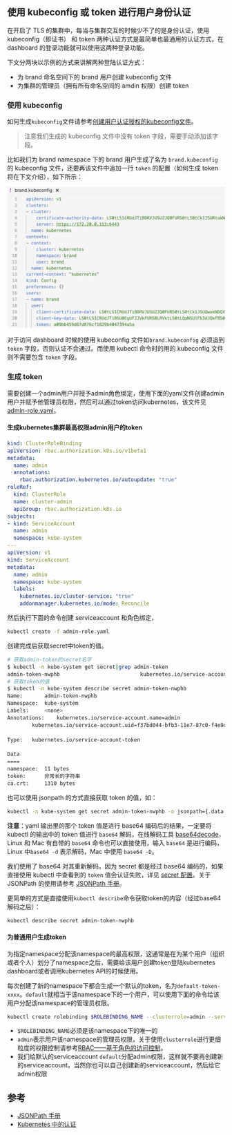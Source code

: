 ## 使用 kubeconfig 或 token 进行用户身份认证

在开启了 TLS 的集群中，每当与集群交互的时候少不了的是身份认证，使用 kubeconfig（即证书） 和 token 两种认证方式是最简单也最通用的认证方式，在 dashboard 的登录功能就可以使用这两种登录功能。

下文分两块以示例的方式来讲解两种登陆认证方式：

- 为 brand 命名空间下的 brand 用户创建 kubeconfig 文件
- 为集群的管理员（拥有所有命名空间的 amdin 权限）创建 token

### 使用 kubeconfig

如何生成`kubeconfig`文件请参考[创建用户认证授权的kubeconfig文件](../guide/kubectl-user-authentication-authorization.md)。

> 注意我们生成的 kubeconfig 文件中没有 token 字段，需要手动添加该字段。

比如我们为 brand namespace 下的 brand 用户生成了名为 `brand.kubeconfig` 的 kubeconfig 文件，还要再该文件中追加一行 `token` 的配置（如何生成 token 将在下文介绍），如下所示：

![kubeconfig文件](../images/brand-kubeconfig-yaml.jpg)

对于访问 dashboard 时候的使用 kubeconfig 文件如`brand.kubeconfig` 必须追到 `token` 字段，否则认证不会通过。而使用 kubectl 命令时的用的 kubeconfig 文件则不需要包含 `token` 字段。

### 生成 token

需要创建一个admin用户并授予admin角色绑定，使用下面的yaml文件创建admin用户并赋予他管理员权限，然后可以通过token访问kubernetes，该文件见[admin-role.yaml](https://github.com/rootsongjc/kubernetes-handbook/tree/master/manifests/dashboard-1.7.1/admin-role.yaml)。

#### 生成kubernetes集群最高权限admin用户的token

```yaml
kind: ClusterRoleBinding
apiVersion: rbac.authorization.k8s.io/v1beta1
metadata:
  name: admin
  annotations:
    rbac.authorization.kubernetes.io/autoupdate: "true"
roleRef:
  kind: ClusterRole
  name: cluster-admin
  apiGroup: rbac.authorization.k8s.io
subjects:
- kind: ServiceAccount
  name: admin
  namespace: kube-system
---
apiVersion: v1
kind: ServiceAccount
metadata:
  name: admin
  namespace: kube-system
  labels:
    kubernetes.io/cluster-service: "true"
    addonmanager.kubernetes.io/mode: Reconcile
```

然后执行下面的命令创建 serviceaccount 和角色绑定，

```bash
kubectl create -f admin-role.yaml
```

创建完成后获取secret中token的值。

```bash
# 获取admin-token的secret名字
$ kubectl -n kube-system get secret|grep admin-token
admin-token-nwphb                          kubernetes.io/service-account-token   3         6m
# 获取token的值
$ kubectl -n kube-system describe secret admin-token-nwphb
Name:		admin-token-nwphb
Namespace:	kube-system
Labels:		<none>
Annotations:	kubernetes.io/service-account.name=admin
		kubernetes.io/service-account.uid=f37bd044-bfb3-11e7-87c0-f4e9d49f8ed0

Type:	kubernetes.io/service-account-token

Data
====
namespace:	11 bytes
token:		非常长的字符串
ca.crt:		1310 bytes
```

也可以使用 jsonpath 的方式直接获取 token 的值，如：

```bash
kubectl -n kube-system get secret admin-token-nwphb -o jsonpath={.data.token}|base64 -d
```

**注意**：yaml 输出里的那个 token 值是进行 base64 编码后的结果，一定要将 kubectl 的输出中的 token 值进行 `base64` 解码，在线解码工具 [base64decode](https://www.base64decode.org/)，Linux 和 Mac 有自带的 `base64` 命令也可以直接使用，输入  `base64` 是进行编码，Linux 中`base64 -d` 表示解码，Mac 中使用 `base64 -D`。

我们使用了 base64 对其重新解码，因为 secret 都是经过 base64 编码的，如果直接使用 kubectl 中查看到的 `token` 值会认证失败，详见 [secret 配置](../guide/secret-configuration.md)。关于 JSONPath 的使用请参考 [JSONPath 手册](https://kubernetes.io/docs/user-guide/jsonpath/)。

更简单的方式是直接使用`kubectl describe`命令获取token的内容（经过base64解码之后）：

```bash
kubectl describe secret admin-token-nwphb 
```

#### 为普通用户生成token

为指定namespace分配该namespace的最高权限，这通常是在为某个用户（组织或者个人）划分了namespace之后，需要给该用户创建token登陆kubernetes dashboard或者调用kubernetes API的时候使用。

每次创建了新的namespace下都会生成一个默认的token，名为`default-token-xxxx`。`default`就相当于该namespace下的一个用户，可以使用下面的命令给该用户分配该namespace的管理员权限。

```bash
kubectl create rolebinding $ROLEBINDING_NAME --clusterrole=admin --serviceaccount=$NAMESPACE:default --namespace=$NAMESPACE
```

- `$ROLEBINDING_NAME`必须是该namespace下的唯一的
- `admin`表示用户该namespace的管理员权限，关于使用`clusterrole`进行更细粒度的权限控制请参考[RBAC——基于角色的访问控制](../concepts/rbac.md)。
- 我们给默认的serviceaccount `default`分配admin权限，这样就不要再创建新的serviceaccount，当然你也可以自己创建新的serviceaccount，然后给它admin权限

## 参考

- [JSONPath 手册](https://kubernetes.io/docs/user-guide/jsonpath/)
- [Kubernetes 中的认证](https://kubernetes.io/docs/admin/authentication/)
